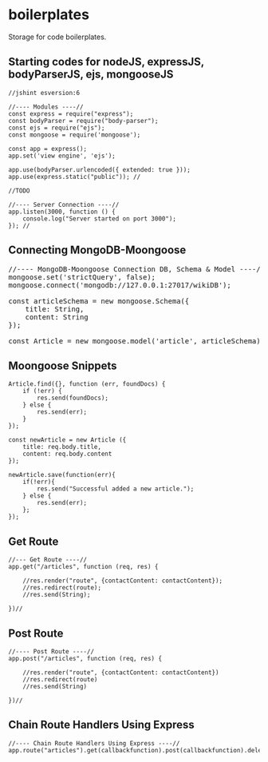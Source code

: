 # boilerplates
Storage for code boilerplates.

## Starting codes for nodeJS, expressJS, bodyParserJS, ejs, mongooseJS
```
//jshint esversion:6

//---- Modules ----//
const express = require("express");
const bodyParser = require("body-parser");
const ejs = require("ejs");
const mongoose = require('mongoose');

const app = express();
app.set('view engine', 'ejs');

app.use(bodyParser.urlencoded({ extended: true }));
app.use(express.static("public")); //

//TODO

//---- Server Connection ----//
app.listen(3000, function () {
    console.log("Server started on port 3000");
}); //
```

## Connecting MongoDB-Moongoose
<pre>
//---- MongoDB-Moongoose Connection DB, Schema & Model ----//
mongoose.set('strictQuery', false);
mongoose.connect('mongodb://127.0.0.1:27017/wikiDB');

const articleSchema = new mongoose.Schema({
    title: String,
    content: String
});

const Article = new mongoose.model('article', articleSchema); //
</pre>

## Moongoose Snippets
```
Article.find({}, function (err, foundDocs) {
    if (!err) {
        res.send(foundDocs);
    } else {
        res.send(err);
    }
});

const newArticle = new Article ({
    title: req.body.title,
    content: req.body.content
});

newArticle.save(function(err){
    if(!err){
        res.send("Successful added a new article.");
    } else {
        res.send(err);
    };
});
```

## Get Route
```
//--- Get Route ----//
app.get("/articles", function (req, res) {

    //res.render("route", {contactContent: contactContent});
    //res.redirect(route);
    //res.send(String);
    
})//
```

## Post Route
```
//---- Post Route ----//
app.post("/articles", function (req, res) {

    //res.render("route", {contactContent: contactContent})
    //res.redirect(route)
    //res.send(String)
    
})//
```

## Chain Route Handlers Using Express
```
//---- Chain Route Handlers Using Express ----//
app.route("articles").get(callbackfunction).post(callbackfunction).delete(callbackfunction);
```
